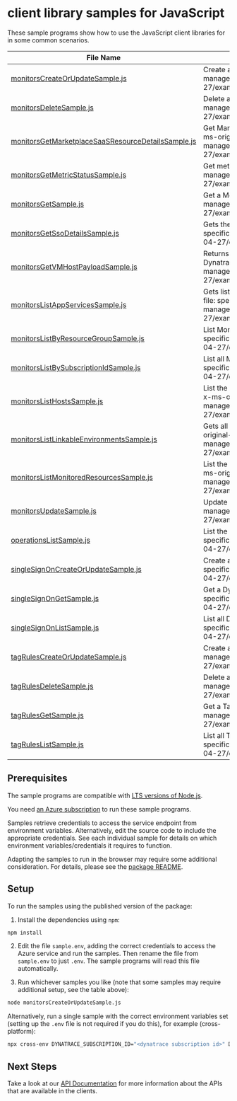 # client library samples for JavaScript

These sample programs show how to use the JavaScript client libraries for in some common scenarios.

| **File Name**                                                                                         | **Description**                                                                                                                                                                                                                                                       |
| ----------------------------------------------------------------------------------------------------- | --------------------------------------------------------------------------------------------------------------------------------------------------------------------------------------------------------------------------------------------------------------------- |
| [monitorsCreateOrUpdateSample.js][monitorscreateorupdatesample]                                       | Create a MonitorResource x-ms-original-file: specification/dynatrace/resource-manager/Dynatrace.Observability/stable/2023-04-27/examples/Monitors_CreateOrUpdate_MaximumSet_Gen.json                                                                                  |
| [monitorsDeleteSample.js][monitorsdeletesample]                                                       | Delete a MonitorResource x-ms-original-file: specification/dynatrace/resource-manager/Dynatrace.Observability/stable/2023-04-27/examples/Monitors_Delete_MaximumSet_Gen.json                                                                                          |
| [monitorsGetMarketplaceSaaSResourceDetailsSample.js][monitorsgetmarketplacesaasresourcedetailssample] | Get Marketplace SaaS resource details of a tenant under a specific subscription x-ms-original-file: specification/dynatrace/resource-manager/Dynatrace.Observability/stable/2023-04-27/examples/Monitors_GetMarketplaceSaaSResourceDetails_MaximumSet_Gen.json        |
| [monitorsGetMetricStatusSample.js][monitorsgetmetricstatussample]                                     | Get metric status x-ms-original-file: specification/dynatrace/resource-manager/Dynatrace.Observability/stable/2023-04-27/examples/Monitors_GetMetricStatus_MaximumSet_Gen.json                                                                                        |
| [monitorsGetSample.js][monitorsgetsample]                                                             | Get a MonitorResource x-ms-original-file: specification/dynatrace/resource-manager/Dynatrace.Observability/stable/2023-04-27/examples/Monitors_Get_MaximumSet_Gen.json                                                                                                |
| [monitorsGetSsoDetailsSample.js][monitorsgetssodetailssample]                                         | Gets the SSO configuration details from the partner. x-ms-original-file: specification/dynatrace/resource-manager/Dynatrace.Observability/stable/2023-04-27/examples/Monitors_GetSSODetails_MaximumSet_Gen.json                                                       |
| [monitorsGetVMHostPayloadSample.js][monitorsgetvmhostpayloadsample]                                   | Returns the payload that needs to be passed in the request body for installing Dynatrace agent on a VM. x-ms-original-file: specification/dynatrace/resource-manager/Dynatrace.Observability/stable/2023-04-27/examples/Monitors_GetVMHostPayload_MaximumSet_Gen.json |
| [monitorsListAppServicesSample.js][monitorslistappservicessample]                                     | Gets list of App Services with Dynatrace PaaS OneAgent enabled x-ms-original-file: specification/dynatrace/resource-manager/Dynatrace.Observability/stable/2023-04-27/examples/Monitors_ListAppServices_MaximumSet_Gen.json                                           |
| [monitorsListByResourceGroupSample.js][monitorslistbyresourcegroupsample]                             | List MonitorResource resources by resource group x-ms-original-file: specification/dynatrace/resource-manager/Dynatrace.Observability/stable/2023-04-27/examples/Monitors_ListByResourceGroup_MaximumSet_Gen.json                                                     |
| [monitorsListBySubscriptionIdSample.js][monitorslistbysubscriptionidsample]                           | List all MonitorResource by subscriptionId x-ms-original-file: specification/dynatrace/resource-manager/Dynatrace.Observability/stable/2023-04-27/examples/Monitors_ListBySubscriptionId_MaximumSet_Gen.json                                                          |
| [monitorsListHostsSample.js][monitorslisthostssample]                                                 | List the VM/VMSS resources currently being monitored by the Dynatrace resource. x-ms-original-file: specification/dynatrace/resource-manager/Dynatrace.Observability/stable/2023-04-27/examples/Monitors_ListHosts_MaximumSet_Gen.json                                |
| [monitorsListLinkableEnvironmentsSample.js][monitorslistlinkableenvironmentssample]                   | Gets all the Dynatrace environments that a user can link a azure resource to x-ms-original-file: specification/dynatrace/resource-manager/Dynatrace.Observability/stable/2023-04-27/examples/Monitors_ListLinkableEnvironments_MaximumSet_Gen.json                    |
| [monitorsListMonitoredResourcesSample.js][monitorslistmonitoredresourcessample]                       | List the resources currently being monitored by the Dynatrace monitor resource. x-ms-original-file: specification/dynatrace/resource-manager/Dynatrace.Observability/stable/2023-04-27/examples/Monitors_ListMonitoredResources_MaximumSet_Gen.json                   |
| [monitorsUpdateSample.js][monitorsupdatesample]                                                       | Update a MonitorResource x-ms-original-file: specification/dynatrace/resource-manager/Dynatrace.Observability/stable/2023-04-27/examples/Monitors_Update_MaximumSet_Gen.json                                                                                          |
| [operationsListSample.js][operationslistsample]                                                       | List the operations for Dynatrace.Observability x-ms-original-file: specification/dynatrace/resource-manager/Dynatrace.Observability/stable/2023-04-27/examples/Operations_List_MaximumSet_Gen.json                                                                   |
| [singleSignOnCreateOrUpdateSample.js][singlesignoncreateorupdatesample]                               | Create a DynatraceSingleSignOnResource x-ms-original-file: specification/dynatrace/resource-manager/Dynatrace.Observability/stable/2023-04-27/examples/SingleSignOn_CreateOrUpdate_MaximumSet_Gen.json                                                                |
| [singleSignOnGetSample.js][singlesignongetsample]                                                     | Get a DynatraceSingleSignOnResource x-ms-original-file: specification/dynatrace/resource-manager/Dynatrace.Observability/stable/2023-04-27/examples/SingleSignOn_Get_MaximumSet_Gen.json                                                                              |
| [singleSignOnListSample.js][singlesignonlistsample]                                                   | List all DynatraceSingleSignOnResource by monitorName x-ms-original-file: specification/dynatrace/resource-manager/Dynatrace.Observability/stable/2023-04-27/examples/SingleSignOn_List_MaximumSet_Gen.json                                                           |
| [tagRulesCreateOrUpdateSample.js][tagrulescreateorupdatesample]                                       | Create a TagRule x-ms-original-file: specification/dynatrace/resource-manager/Dynatrace.Observability/stable/2023-04-27/examples/TagRules_CreateOrUpdate_MaximumSet_Gen.json                                                                                          |
| [tagRulesDeleteSample.js][tagrulesdeletesample]                                                       | Delete a TagRule x-ms-original-file: specification/dynatrace/resource-manager/Dynatrace.Observability/stable/2023-04-27/examples/TagRules_Delete_MaximumSet_Gen.json                                                                                                  |
| [tagRulesGetSample.js][tagrulesgetsample]                                                             | Get a TagRule x-ms-original-file: specification/dynatrace/resource-manager/Dynatrace.Observability/stable/2023-04-27/examples/TagRules_Get_MaximumSet_Gen.json                                                                                                        |
| [tagRulesListSample.js][tagruleslistsample]                                                           | List all TagRule by monitorName x-ms-original-file: specification/dynatrace/resource-manager/Dynatrace.Observability/stable/2023-04-27/examples/TagRules_List_MaximumSet_Gen.json                                                                                     |

## Prerequisites

The sample programs are compatible with [LTS versions of Node.js](https://github.com/nodejs/release#release-schedule).

You need [an Azure subscription][freesub] to run these sample programs.

Samples retrieve credentials to access the service endpoint from environment variables. Alternatively, edit the source code to include the appropriate credentials. See each individual sample for details on which environment variables/credentials it requires to function.

Adapting the samples to run in the browser may require some additional consideration. For details, please see the [package README][package].

## Setup

To run the samples using the published version of the package:

1. Install the dependencies using `npm`:

```bash
npm install
```

2. Edit the file `sample.env`, adding the correct credentials to access the Azure service and run the samples. Then rename the file from `sample.env` to just `.env`. The sample programs will read this file automatically.

3. Run whichever samples you like (note that some samples may require additional setup, see the table above):

```bash
node monitorsCreateOrUpdateSample.js
```

Alternatively, run a single sample with the correct environment variables set (setting up the `.env` file is not required if you do this), for example (cross-platform):

```bash
npx cross-env DYNATRACE_SUBSCRIPTION_ID="<dynatrace subscription id>" DYNATRACE_RESOURCE_GROUP="<dynatrace resource group>" node monitorsCreateOrUpdateSample.js
```

## Next Steps

Take a look at our [API Documentation][apiref] for more information about the APIs that are available in the clients.

[monitorscreateorupdatesample]: https://github.com/Azure/azure-sdk-for-js/blob/main/sdk/dynatrace/arm-dynatrace/samples/v2/javascript/monitorsCreateOrUpdateSample.js
[monitorsdeletesample]: https://github.com/Azure/azure-sdk-for-js/blob/main/sdk/dynatrace/arm-dynatrace/samples/v2/javascript/monitorsDeleteSample.js
[monitorsgetmarketplacesaasresourcedetailssample]: https://github.com/Azure/azure-sdk-for-js/blob/main/sdk/dynatrace/arm-dynatrace/samples/v2/javascript/monitorsGetMarketplaceSaaSResourceDetailsSample.js
[monitorsgetmetricstatussample]: https://github.com/Azure/azure-sdk-for-js/blob/main/sdk/dynatrace/arm-dynatrace/samples/v2/javascript/monitorsGetMetricStatusSample.js
[monitorsgetsample]: https://github.com/Azure/azure-sdk-for-js/blob/main/sdk/dynatrace/arm-dynatrace/samples/v2/javascript/monitorsGetSample.js
[monitorsgetssodetailssample]: https://github.com/Azure/azure-sdk-for-js/blob/main/sdk/dynatrace/arm-dynatrace/samples/v2/javascript/monitorsGetSsoDetailsSample.js
[monitorsgetvmhostpayloadsample]: https://github.com/Azure/azure-sdk-for-js/blob/main/sdk/dynatrace/arm-dynatrace/samples/v2/javascript/monitorsGetVMHostPayloadSample.js
[monitorslistappservicessample]: https://github.com/Azure/azure-sdk-for-js/blob/main/sdk/dynatrace/arm-dynatrace/samples/v2/javascript/monitorsListAppServicesSample.js
[monitorslistbyresourcegroupsample]: https://github.com/Azure/azure-sdk-for-js/blob/main/sdk/dynatrace/arm-dynatrace/samples/v2/javascript/monitorsListByResourceGroupSample.js
[monitorslistbysubscriptionidsample]: https://github.com/Azure/azure-sdk-for-js/blob/main/sdk/dynatrace/arm-dynatrace/samples/v2/javascript/monitorsListBySubscriptionIdSample.js
[monitorslisthostssample]: https://github.com/Azure/azure-sdk-for-js/blob/main/sdk/dynatrace/arm-dynatrace/samples/v2/javascript/monitorsListHostsSample.js
[monitorslistlinkableenvironmentssample]: https://github.com/Azure/azure-sdk-for-js/blob/main/sdk/dynatrace/arm-dynatrace/samples/v2/javascript/monitorsListLinkableEnvironmentsSample.js
[monitorslistmonitoredresourcessample]: https://github.com/Azure/azure-sdk-for-js/blob/main/sdk/dynatrace/arm-dynatrace/samples/v2/javascript/monitorsListMonitoredResourcesSample.js
[monitorsupdatesample]: https://github.com/Azure/azure-sdk-for-js/blob/main/sdk/dynatrace/arm-dynatrace/samples/v2/javascript/monitorsUpdateSample.js
[operationslistsample]: https://github.com/Azure/azure-sdk-for-js/blob/main/sdk/dynatrace/arm-dynatrace/samples/v2/javascript/operationsListSample.js
[singlesignoncreateorupdatesample]: https://github.com/Azure/azure-sdk-for-js/blob/main/sdk/dynatrace/arm-dynatrace/samples/v2/javascript/singleSignOnCreateOrUpdateSample.js
[singlesignongetsample]: https://github.com/Azure/azure-sdk-for-js/blob/main/sdk/dynatrace/arm-dynatrace/samples/v2/javascript/singleSignOnGetSample.js
[singlesignonlistsample]: https://github.com/Azure/azure-sdk-for-js/blob/main/sdk/dynatrace/arm-dynatrace/samples/v2/javascript/singleSignOnListSample.js
[tagrulescreateorupdatesample]: https://github.com/Azure/azure-sdk-for-js/blob/main/sdk/dynatrace/arm-dynatrace/samples/v2/javascript/tagRulesCreateOrUpdateSample.js
[tagrulesdeletesample]: https://github.com/Azure/azure-sdk-for-js/blob/main/sdk/dynatrace/arm-dynatrace/samples/v2/javascript/tagRulesDeleteSample.js
[tagrulesgetsample]: https://github.com/Azure/azure-sdk-for-js/blob/main/sdk/dynatrace/arm-dynatrace/samples/v2/javascript/tagRulesGetSample.js
[tagruleslistsample]: https://github.com/Azure/azure-sdk-for-js/blob/main/sdk/dynatrace/arm-dynatrace/samples/v2/javascript/tagRulesListSample.js
[apiref]: https://docs.microsoft.com/javascript/api/@azure/arm-dynatrace?view=azure-node-preview
[freesub]: https://azure.microsoft.com/free/
[package]: https://github.com/Azure/azure-sdk-for-js/tree/main/sdk/dynatrace/arm-dynatrace/README.md
